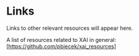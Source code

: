 # Links
Links to other relevant resources will appear here.

A list of resources related to XAI in general: [https://github.com/pbiecek/xai_resources]

